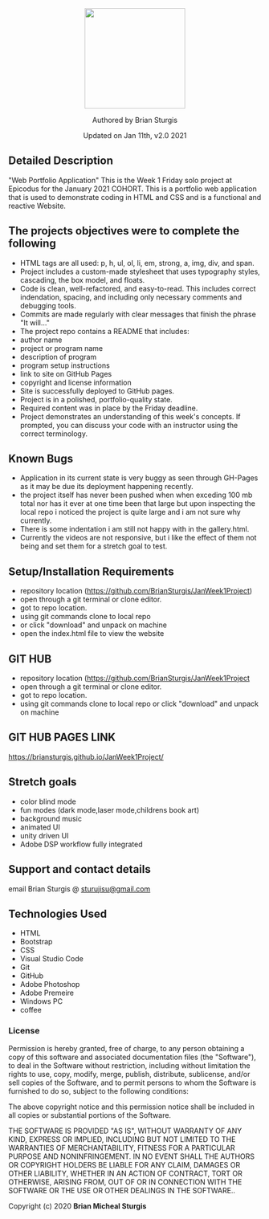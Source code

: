 
<div align="center">
<img src="https://github.com/BrianSturgis.png" width="200px" height="auto" >
</div>
<p align="center"> Authored by Brian Sturgis</p>
<p align="center">Updated on Jan 11th, v2.0 2021</p>


## Detailed Description
"Web Portfolio Application"
This is the Week 1 Friday solo project at Epicodus for the January 2021 COHORT.  This is a portfolio web application that is used to demonstrate coding in HTML and CSS and is a functional and reactive Website.  

## The projects objectives were to complete the following 
- HTML tags are all used: p, h, ul, ol, li, em, strong, a, img, div, and span.
- Project includes a custom-made stylesheet that uses typography styles, cascading, the box model, and floats.
- Code is clean, well-refactored, and easy-to-read. This includes correct indendation, spacing, and including only necessary comments and debugging tools.
- Commits are made regularly with clear messages that finish the phrase "It will…"
- The project repo contains a README that includes:
- author name
- project or program name
- description of program
- program setup instructions
- link to site on GitHub Pages
- copyright and license information
- Site is successfully deployed to GitHub pages.
- Project is in a polished, portfolio-quality state.
- Required content was in place by the Friday deadline.
- Project demonstrates an understanding of this week's concepts. If prompted, you can discuss your code with an instructor using the correct terminology.



## Known Bugs
- Application in its current state is very buggy as seen through GH-Pages as it may be due its deployment happening recently.
- the project itself has never been pushed when when exceding 100 mb total nor has it ever at one time been that large but upon inspecting the local repo i noticed the project is quite large and i am not sure why currently.
- There is some indentation i am still not happy with in the gallery.html.
- Currently the videos are not responsive, but i like the effect of them not being and set them for a stretch goal to test.

## Setup/Installation Requirements
- repository location (https://github.com/BrianSturgis/JanWeek1Project)
- open through a git terminal or clone editor.
- got to repo location.
- using git commands clone to local repo
- or click "download" and unpack on machine
- open the index.html file to view the website

## GIT HUB
- repository location (https://github.com/BrianSturgis/JanWeek1Project
- open through a git terminal or clone editor.
- got to repo location.
- using git commands clone to local repo or click "download" and unpack on machine

## GIT HUB PAGES LINK

https://briansturgis.github.io/JanWeek1Project/

## Stretch goals
- color blind mode
- fun modes (dark mode,laser mode,childrens book art)
- background music
- animated UI
- unity driven UI
- Adobe DSP workflow fully integrated 

## Support and contact details
email Brian Sturgis @ <sturujisu@gmail.com>

## Technologies Used
* HTML
* Bootstrap
* CSS
* Visual Studio Code
* Git
* GitHub
* Adobe Photoshop
* Adobe Premeire
* Windows PC
* coffee

### License
Permission is hereby granted, free of charge, to any person obtaining a copy of this software and associated documentation files (the "Software"), to deal in the Software without restriction, including without limitation the rights to use, copy, modify, merge, publish, distribute, sublicense, and/or sell copies of the Software, and to permit persons to whom the Software is furnished to do so, subject to the following conditions:

The above copyright notice and this permission notice shall be included in all copies or substantial portions of the Software.

THE SOFTWARE IS PROVIDED "AS IS", WITHOUT WARRANTY OF ANY KIND, EXPRESS OR IMPLIED, INCLUDING BUT NOT LIMITED TO THE WARRANTIES OF MERCHANTABILITY, FITNESS FOR A PARTICULAR PURPOSE AND NONINFRINGEMENT. IN NO EVENT SHALL THE AUTHORS OR COPYRIGHT HOLDERS BE LIABLE FOR ANY CLAIM, DAMAGES OR OTHER LIABILITY, WHETHER IN AN ACTION OF CONTRACT, TORT OR OTHERWISE, ARISING FROM, OUT OF OR IN CONNECTION WITH THE SOFTWARE OR THE USE OR OTHER DEALINGS IN THE SOFTWARE..

Copyright (c) 2020 **Brian Micheal Sturgis**